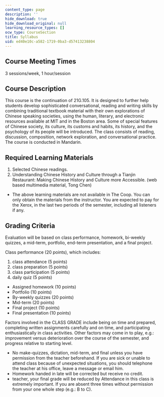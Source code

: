 ```yaml
---
content_type: page
description: ''
hide_download: true
hide_download_original: null
learning_resource_types: []
ocw_type: CourseSection
title: Syllabus
uid: ed40e10c-a582-1719-0ba3-d57413238804
---
```


Course Meeting Times
--------------------

3 sessions/week, 1 hour/session

Course Description
------------------

This course is the continuation of 21G.105. It is designed to further help students develop sophisticated conversational, reading and writing skills by combining traditional textbook material with their own explorations of Chinese speaking societies, using the human, literary, and electronic resources available at MIT and in the Boston area. Some of special features of Chinese society, its culture, its customs and habits, its history, and the psychology of its people will be introduced. The class consists of reading, discussion, composition, network exploration, and conversational practice. The course is conducted in Mandarin.

Required Learning Materials
---------------------------

1.  Selected Chinese readings.
2.  Understanding Chinese History and Culture through a Tianjin Restaurant: Making Chinese History and Culture more Accessible. (web based multimedia material, Tong Chen)

*   The above learning materials are not available in The Coop. You can only obtain the materials from the instructor. You are expected to pay for the Xerox, in the last two periods of the semester, including all listeners if any.

Grading Criteria
----------------

Evaluation will be based on class performance, homework, bi-weekly quizzes, a mid-term, portfolio, end-term presentation, and a final project.

Class performance (20 points), which includes:

1.  class attendance (5 points)
2.  class preparation (5 points)
3.  class participation (5 points)
4.  daily quiz (5 points)

*   Assigned homework (10 points)
*   Portfolio (10 points)
*   By-weekly quizzes (20 points)
*   Mid-term (20 points)
*   Final project (10 points)
*   Final presentation (10 points)

Factors involved in the CLASS GRADE include being on time and prepared, completing written assignments carefully and on time, and participating enthusiastically in class activities. Other factors may come in to play, e.g.: improvement versus deterioration over the course of the semester, and progress relative to starting level.

*   No make-quizzes, dictation, mid-term, and final unless you have permission from the teacher beforehand. If you are sick or unable to attend class because of unexpected situations, you should telephone the teacher at his office, leave a message or email him.
*   Homework handed in late will be corrected but receive no credit.
*   teacher, your final grade will be reduced by Attendance in this class is extremely important. If you are absent three times without permission from your one whole step (e.g.: B to C).